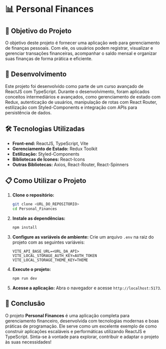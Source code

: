 # 📊 Personal Finances

## 🎯 Objetivo do Projeto
O objetivo deste projeto é fornecer uma aplicação web para gerenciamento de finanças pessoais. Com ele, os usuários podem registrar, visualizar e gerenciar transações financeiras, acompanhar o saldo mensal e organizar suas finanças de forma prática e eficiente.

## 🚀 Desenvolvimento
Este projeto foi desenvolvido como parte de um curso avançado de ReactJS com TypeScript. Durante o desenvolvimento, foram aplicados conceitos intermediários e avançados, como gerenciamento de estado com Redux, autenticação de usuários, manipulação de rotas com React Router, estilização com Styled-Components e integração com APIs para persistência de dados.

## 🛠️ Tecnologias Utilizadas
- **Front-end:** ReactJS, TypeScript, Vite
- **Gerenciamento de Estado:** Redux Toolkit
- **Estilização:** Styled-Components
- **Bibliotecas de Ícones:** React-Icons
- **Outras Bibliotecas:** Axios, React-Router, React-Spinners

## 📋 Como Utilizar o Projeto
1. **Clone o repositório:**
    ```bash
    git clone <URL_DO_REPOSITORIO>
    cd Personal_Finances
    ```

2. **Instale as dependências:**
    ```bash
    npm install
    ```

3. **Configure as variáveis de ambiente:**
    Crie um arquivo `.env` na raiz do projeto com as seguintes variáveis:
    ```
    VITE_API_BASE_URL=<URL_DA_API>
    VITE_LOCAL_STORAGE_AUTH_KEY=AUTH_TOKEN
    VITE_LOCAL_STORAGE_THEME_KEY=THEME
    ```

4. **Execute o projeto:**
    ```bash
    npm run dev
    ```

5. **Acesse a aplicação:**
    Abra o navegador e acesse `http://localhost:5173`.

## 🏁 Conclusão
O projeto **Personal Finances** é uma aplicação completa para gerenciamento financeiro, desenvolvida com tecnologias modernas e boas práticas de programação. Ele serve como um excelente exemplo de como construir aplicações escaláveis e performáticas utilizando ReactJS e TypeScript. Sinta-se à vontade para explorar, contribuir e adaptar o projeto às suas necessidades!